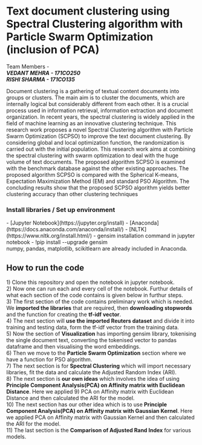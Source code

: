 # Text document clustering using Spectral Clustering algorithm with Particle Swarm Optimization (inclusion of PCA)

Team Members - <br>
__*VEDANT MEHRA - 171CO250 <br>
RISHI SHARMA - 171CO135*__

Document clustering is a gathering of textual content documents into groups or clusters. The main aim is to cluster the documents, which are internally logical but considerably different from each other. It is a crucial process used in information retrieval, information extraction and document organization. In recent years, the spectral clustering is widely applied in the field of machine learning as an innovative clustering technique. This research work proposes a novel Spectral Clustering algorithm with Particle Swarm Optimization (SCPSO) to improve the text document clustering. By considering global and local optimization function, the randomization is carried out with the initial population. This research work aims at combining the spectral clustering with swarm optimization to deal with the huge volume of text documents. The proposed algorithm SCPSO is examined with the benchmark database against the other existing approaches. The proposed algorithm SCPSO is compared with the Spherical K-means, Expectation Maximization Method (EM) and standard PSO Algorithm. The concluding results show that the proposed SCPSO algorithm yields better clustering accuracy than other clustering techniques

<h3>Install libraries / Set up environment</h3> 
  - [Jupyter Notebook](https://jupyter.org/install)
  - [Anaconda](https://docs.anaconda.com/anaconda/install/)
  - [NLTK](https://www.nltk.org/install.html/)
  - gensim installation command in jupyter notebook - !pip install --upgrade gensim
<br>
numpy, pandas, matplotlib, scikitlearn are already included in Anaconda. <br>

<h2>How to run the code</h2>
1) Clone this repository and open the notebook in jupyter notebook.<br>
2) Now one can run each and every cell of the notebook. Furthur details of what each section of the code contains is given below in furthur steps.<br>
3) The first section of the code contains preliminary work which is needed. We <b>imported the libraries</b> that are required, then <b>downloading stopwords</b> and the function for creating the <b>tf-idf vector</b>.<br>
4) The next section will <b>use the imported Reuters dataset</b> and divide it into training and testing data, form the tf-idf vector from the training data. <br>
5) Now the section of <b>Visualization</b> has importing gensim library, tokenising the single document text, converting the tokenised vector to pandas dataframe and then visualising the word embeddings.<br>
6) Then we move to the <b>Particle Swarm Optimization</b> section where we have a function for PSO algorithm.<br>
7) The next section is for <b>Spectral Clustering</b> which will import necessary libraries, fit the data and calculate the Adjusted Random Index (ARI).<br>
8) The next section is <b>our own ideas</b> which involves the idea of using <b>Principle Component Analysis(PCA) on Affinity matrix with Euclidean Distance</b>. Here we applied 9) PCA on Affinity matrix with Euclidean Distance and then calculated the ARI for the model.<br>
10) The next section has our other idea which is to use <b>Principle Component Analysis(PCA) on Affinity matrix with Gaussian Kernel</b>. Here we applied PCA on Affinity matrix with Gaussian Kernel and then calculated the ARI for the model.<br>
11) The last section is the <b>Comparison of Adjusted Rand Index</b> for various models. 
